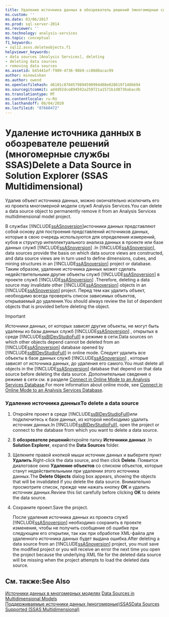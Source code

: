 ```yaml
---
title: Удаление источника данных в обозреватель решений (многомерные службы SSAS) | Документация Майкрософт
ms.custom: ''
ms.date: 03/06/2017
ms.prod: sql-server-2014
ms.reviewer: ''
ms.technology: analysis-services
ms.topic: conceptual
f1_keywords:
- sql12.asvs.deleteobjects.f1
helpviewer_keywords:
- data sources [Analysis Services], deleting
- deleting data sources
- removing data sources
ms.assetid: b45441ef-f909-4736-98b9-cc80d0acac99
author: minewiskan
ms.author: owend
ms.openlocfilehash: d6101c8704579894590994d88e0286197148b694
ms.sourcegitcommit: ad4d92dce894592a259721a1571b1d8736abacdb
ms.translationtype: MT
ms.contentlocale: ru-RU
ms.lasthandoff: 08/04/2020
ms.locfileid: "87668472"
---
```

# <a name="delete-a-data-source-in-solution-explorer-ssas-multidimensional"></a><span data-ttu-id="7a42d-102">Удаление источника данных в обозревателе решений (многомерные службы SSAS)</span><span class="sxs-lookup"><span data-stu-id="7a42d-102">Delete a Data Source in Solution Explorer (SSAS Multidimensional)</span></span>
  <span data-ttu-id="7a42d-103">Удалив объект источника данных, можно окончательно исключить его из проекта многомерной модели служб Analysis Services.</span><span class="sxs-lookup"><span data-stu-id="7a42d-103">You can delete a data source object to permanently remove it from an Analysis Services multidimensional model project.</span></span>  
  
 <span data-ttu-id="7a42d-104">В службах [!INCLUDE[ssASnoversion](../../includes/ssasnoversion-md.md)]источники данных представляют собой основу для построения представлений источников данных, которые в свою очередь используются для определения измерений, кубов и структур интеллектуального анализа данных в проекте или базе данных служб [!INCLUDE[ssASnoversion](../../includes/ssasnoversion-md.md)] .</span><span class="sxs-lookup"><span data-stu-id="7a42d-104">In [!INCLUDE[ssASnoversion](../../includes/ssasnoversion-md.md)], data sources provide the basis on which data source views are constructed, and data source views are in turn used to define dimensions, cubes, and mining structures in an [!INCLUDE[ssASnoversion](../../includes/ssasnoversion-md.md)] project or database.</span></span> <span data-ttu-id="7a42d-105">Таким образом, удаление источника данных может сделать недействительными другие объекты служб [!INCLUDE[ssASnoversion](../../includes/ssasnoversion-md.md)] в проекте служб [!INCLUDE[ssASnoversion](../../includes/ssasnoversion-md.md)] .</span><span class="sxs-lookup"><span data-stu-id="7a42d-105">Therefore, deleting a data source may invalidate other [!INCLUDE[ssASnoversion](../../includes/ssasnoversion-md.md)] objects in an [!INCLUDE[ssASnoversion](../../includes/ssasnoversion-md.md)] project.</span></span> <span data-ttu-id="7a42d-106">Перед тем как удалить объект, необходимо всегда проверять список зависимых объектов, открываемый до удаления.</span><span class="sxs-lookup"><span data-stu-id="7a42d-106">You should always review the list of dependent objects that is provided before deleting the object.</span></span>  
  
> [!IMPORTANT]  
>  <span data-ttu-id="7a42d-107">Источники данных, от которых зависят другие объекты, не могут быть удалены из базы данных служб [!INCLUDE[ssASnoversion](../../includes/ssasnoversion-md.md)] , открытых в среде [!INCLUDE[ssBIDevStudioFull](../../includes/ssbidevstudiofull-md.md)] в режиме в сети.</span><span class="sxs-lookup"><span data-stu-id="7a42d-107">Data sources on which other objects depend cannot be deleted from an [!INCLUDE[ssASnoversion](../../includes/ssasnoversion-md.md)] database opened by [!INCLUDE[ssBIDevStudioFull](../../includes/ssbidevstudiofull-md.md)] in online mode.</span></span> <span data-ttu-id="7a42d-108">Следует удалить все объекты в базе данных служб [!INCLUDE[ssASnoversion](../../includes/ssasnoversion-md.md)] , которые зависят от источника данных, до удаления его самого.</span><span class="sxs-lookup"><span data-stu-id="7a42d-108">You must delete all objects in the [!INCLUDE[ssASnoversion](../../includes/ssasnoversion-md.md)] database that depend on that data source before deleting the data source.</span></span> <span data-ttu-id="7a42d-109">Дополнительные сведения о режиме в сети см. в разделе [Connect in Online Mode to an Analysis Services Database](connect-in-online-mode-to-an-analysis-services-database.md).</span><span class="sxs-lookup"><span data-stu-id="7a42d-109">For more information about online mode, see [Connect in Online Mode to an Analysis Services Database](connect-in-online-mode-to-an-analysis-services-database.md).</span></span>  
  
### <a name="to-delete-a-data-source"></a><span data-ttu-id="7a42d-110">Удаление источника данных</span><span class="sxs-lookup"><span data-stu-id="7a42d-110">To delete a data source</span></span>  
  
1.  <span data-ttu-id="7a42d-111">Откройте проект в среде [!INCLUDE[ssBIDevStudioFull](../../includes/ssbidevstudiofull-md.md)]или подключитесь к базе данных, из которой необходимо удалить источник данных.</span><span class="sxs-lookup"><span data-stu-id="7a42d-111">In [!INCLUDE[ssBIDevStudioFull](../../includes/ssbidevstudiofull-md.md)], open the project or connect to the database from which you want to delete a data source.</span></span>  
  
2.  <span data-ttu-id="7a42d-112">В **обозревателе решений**откройте папку **Источники данных** .</span><span class="sxs-lookup"><span data-stu-id="7a42d-112">In **Solution Explorer**, expand the **Data Sources** folder.</span></span>  
  
3.  <span data-ttu-id="7a42d-113">Щелкните правой кнопкой мыши источник данных и выберите пункт **Удалить**.</span><span class="sxs-lookup"><span data-stu-id="7a42d-113">Right-click the data source, and then click **Delete**.</span></span> <span data-ttu-id="7a42d-114">Появится диалоговое окно **Удаление объектов**  со списком объектов, которые станут недействительными при удалении этого источника данных.</span><span class="sxs-lookup"><span data-stu-id="7a42d-114">The **Delete Objects**  dialog box appears, showing the objects that will be invalidated if you delete the data source.</span></span> <span data-ttu-id="7a42d-115">Внимательно просмотрите список, прежде чем нажать кнопку **ОК** и удалить источник данных.</span><span class="sxs-lookup"><span data-stu-id="7a42d-115">Review this list carefully before clicking **OK** to delete the data source.</span></span>  
  
4.  <span data-ttu-id="7a42d-116">Сохраните проект.</span><span class="sxs-lookup"><span data-stu-id="7a42d-116">Save the project.</span></span>  
  
     <span data-ttu-id="7a42d-117">После удаления источника данных из проекта служб [!INCLUDE[ssASnoversion](../../includes/ssasnoversion-md.md)] необходимо сохранить в проекте изменения, чтобы не получить сообщение об ошибке при следующем его открытии, так как при обработке XML-файла для удаленного источника данных будет выдана ошибка.</span><span class="sxs-lookup"><span data-stu-id="7a42d-117">After deleting a data source from an [!INCLUDE[ssASnoversion](../../includes/ssasnoversion-md.md)] project, you must save the modified project or you will receive an error the next time you open the project because the underlying XML file for the deleted data source will be missing when the project attempts to load the deleted data source.</span></span>  
  
## <a name="see-also"></a><span data-ttu-id="7a42d-118">См. также:</span><span class="sxs-lookup"><span data-stu-id="7a42d-118">See Also</span></span>  
 <span data-ttu-id="7a42d-119">[Источники данных в многомерных моделях](data-sources-in-multidimensional-models.md) </span><span class="sxs-lookup"><span data-stu-id="7a42d-119">[Data Sources in Multidimensional Models](data-sources-in-multidimensional-models.md) </span></span>  
 [<span data-ttu-id="7a42d-120">Поддерживаемые источники данных &#40;многомерные&#41;SSAS</span><span class="sxs-lookup"><span data-stu-id="7a42d-120">Data Sources Supported &#40;SSAS Multidimensional&#41;</span></span>](supported-data-sources-ssas-multidimensional.md)  
  
  
